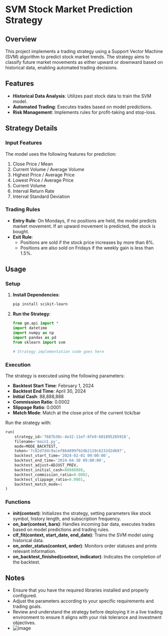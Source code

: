 # SVM Stock Market Prediction Strategy

## Overview

This project implements a trading strategy using a Support Vector Machine (SVM) algorithm to predict stock market trends. The strategy aims to classify future market movements as either upward or downward based on historical data, enabling automated trading decisions.

## Features

- **Historical Data Analysis**: Utilizes past stock data to train the SVM model.
- **Automated Trading**: Executes trades based on model predictions.
- **Risk Management**: Implements rules for profit-taking and stop-loss.

## Strategy Details

### Input Features

The model uses the following features for prediction:
1. Close Price / Mean
2. Current Volume / Average Volume
3. Highest Price / Average Price
4. Lowest Price / Average Price
5. Current Volume
6. Interval Return Rate
7. Interval Standard Deviation

### Trading Rules

- **Entry Rule**: On Mondays, if no positions are held, the model predicts market movement. If an upward movement is predicted, the stock is bought.
- **Exit Rule**: 
  - Positions are sold if the stock price increases by more than 8%.
  - Positions are also sold on Fridays if the weekly gain is less than 1.5%.

## Usage

### Setup

1. **Install Dependencies**:
   ```sh
   pip install scikit-learn
   ```

2. **Run the Strategy**:
   ```python
   from gm.api import *
   import datetime
   import numpy as np
   import pandas as pd
   from sklearn import svm

   # Strategy implementation code goes here
   ```

### Execution

The strategy is executed using the following parameters:

- **Backtest Start Time**: February 1, 2024
- **Backtest End Time**: April 30, 2024
- **Initial Cash**: 88,888,888
- **Commission Ratio**: 0.0002
- **Slippage Ratio**: 0.0001
- **Match Mode**: Match at the close price of the current tick/bar

Run the strategy with:
```python
run(
    strategy_id='7687b30c-4e32-11ef-8fe9-601895265918',
    filename='main1.py',
    mode=MODE_BACKTEST,
    token='7c02d7ddc9acef864899f92db2119c6232d2d697',
    backtest_start_time='2024-02-01 09:00:00',
    backtest_end_time='2024-04-30 09:00:00',
    backtest_adjust=ADJUST_PREV,
    backtest_initial_cash=88888888,
    backtest_commission_ratio=0.0002,
    backtest_slippage_ratio=0.0001,
    backtest_match_mode=1
)
```

### Functions

- **init(context)**: Initializes the strategy, setting parameters like stock symbol, history length, and subscription frequency.
- **on_bar(context, bars)**: Handles incoming bar data, executes trades based on model predictions and trading rules.
- **clf_fit(context, start_date, end_date)**: Trains the SVM model using historical data.
- **on_order_status(context, order)**: Monitors order statuses and prints relevant information.
- **on_backtest_finished(context, indicator)**: Indicates the completion of the backtest.

## Notes

- Ensure that you have the required libraries installed and properly configured.
- Adjust the parameters according to your specific requirements and trading goals.
- Review and understand the strategy before deploying it in a live trading environment to ensure it aligns with your risk tolerance and investment objectives.
- ![image](https://github.com/user-attachments/assets/769e7179-5e91-4b89-bcfb-9463e886fdf5)
